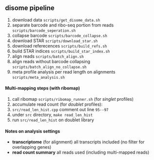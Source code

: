 disome pipeline
------

1. download data `scripts/get_disome_data.sh`
2. separate barcode and ribo-seq portion from reads `scripts/barcode_seperation.sh`
3. collapse barcode `scripts/barcode_collapse.sh`
4. download STAR `scripts/download_star.sh`
5. download referecences `scripts/build_refs.sh`
6. build STAR indices `scripts/build_star_index.sh`
7. align reads `scripts/batch_align.sh`
8. align reads without barcode collapsing `scripts/batch_align_no_collapse.sh`
9. meta profile analysis per read length on alignments `scripts/meta_analysis.sh`

#### Multi-mapping steps (with ribomap)
1. call ribomap `scripts/ribomap_runner.sh` (for _singlet_ profiles)
2. accumulate read count (for _doublet_ profiles):
  1. `src/read_len_hist.cpp` comment out line `95--97` 
  2. under `src` directory, `make read_len_hist`
  3. run `src/read_len_hist` on doublet library

#### Notes on analysis settings
* __transcriptome__ (for alignment) all transcripts included (no filter for overlapping genes)
* __read count summary__ all reads used (including multi-mapped reads)